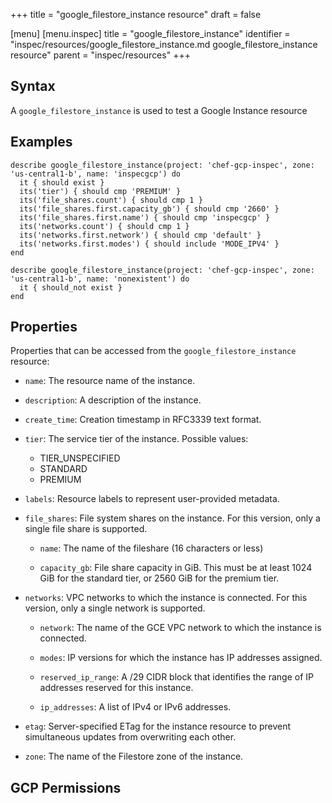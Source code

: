 +++
title = "google_filestore_instance resource"
draft = false

[menu]
  [menu.inspec]
    title = "google_filestore_instance"
    identifier = "inspec/resources/google_filestore_instance.md google_filestore_instance resource"
    parent = "inspec/resources"
+++


## Syntax
A `google_filestore_instance` is used to test a Google Instance resource

## Examples
```
describe google_filestore_instance(project: 'chef-gcp-inspec', zone: 'us-central1-b', name: 'inspecgcp') do
  it { should exist }
  its('tier') { should cmp 'PREMIUM' }
  its('file_shares.count') { should cmp 1 }
  its('file_shares.first.capacity_gb') { should cmp '2660' }
  its('file_shares.first.name') { should cmp 'inspecgcp' }
  its('networks.count') { should cmp 1 }
  its('networks.first.network') { should cmp 'default' }
  its('networks.first.modes') { should include 'MODE_IPV4' }
end

describe google_filestore_instance(project: 'chef-gcp-inspec', zone: 'us-central1-b', name: 'nonexistent') do
  it { should_not exist }
end
```

## Properties
Properties that can be accessed from the `google_filestore_instance` resource:


  * `name`: The resource name of the instance.

  * `description`: A description of the instance.

  * `create_time`: Creation timestamp in RFC3339 text format.

  * `tier`: The service tier of the instance.
  Possible values:
    * TIER_UNSPECIFIED
    * STANDARD
    * PREMIUM

  * `labels`: Resource labels to represent user-provided metadata.

  * `file_shares`: File system shares on the instance. For this version, only a single file share is supported.

    * `name`: The name of the fileshare (16 characters or less)

    * `capacity_gb`: File share capacity in GiB. This must be at least 1024 GiB for the standard tier, or 2560 GiB for the premium tier.

  * `networks`: VPC networks to which the instance is connected. For this version, only a single network is supported.

    * `network`: The name of the GCE VPC network to which the instance is connected.

    * `modes`: IP versions for which the instance has IP addresses assigned.

    * `reserved_ip_range`: A /29 CIDR block that identifies the range of IP addresses reserved for this instance.

    * `ip_addresses`: A list of IPv4 or IPv6 addresses.

  * `etag`: Server-specified ETag for the instance resource to prevent simultaneous updates from overwriting each other.

  * `zone`: The name of the Filestore zone of the instance.


## GCP Permissions
